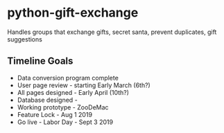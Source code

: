 # python-gift-exchange
Handles groups that exchange gifts, secret santa, prevent duplicates, gift suggestions

## Timeline Goals

* Data conversion program complete
* User page review - starting Early March (6th?)
* All pages designed - Early April (10th?)
* Database designed -
* Working prototype - ZooDeMac
* Feature Lock - Aug 1 2019
* Go live - Labor Day - Sept 3 2019

